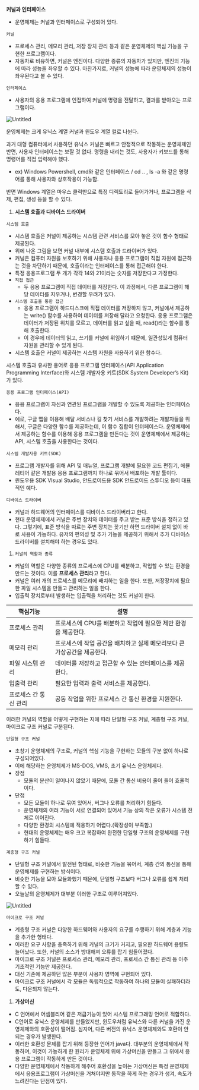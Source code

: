 **커널과 인터페이스**

- 운영체제는 커널과 인터페이스로 구성되어 있다.

`커널`

- 프로세스 관리, 메모리 관리, 저장 장치 관리 등과 같은 운영체제의 핵심 기능을 구현한 프로그램이다.
- 자동차로 비유하면, 커널은 엔진이다. 다양한 종류의 자동차가 있지만, 엔진의 기능에 따라 성능을 좌우할 수 있다. 마찬가지로, 커널의 성능에 따라 운영체제의 성능이 좌우된다고 볼 수 있다.

`인터페이스`

- 사용자의 응용 프로그램에 인접하여 커널에 명령을 전달하고, 결과를 받아오는 프로그램이다.

![Untitled](C:\Users\ganjisriver\Desktop\git_file\Computer-Science\쉽게%20배우는%20운영체제\1장%20운영체제의%20개요\assets\1-3-1%20인터페이스%20구조.png)

운영체제는 크게 유닉스 계열 커널과 윈도우 계열 컬로 나뉜다.

과거 대형 컴퓨터에서 사용하던 유닉스 커널은 빠르고 안정적으로 작동하는 운영체제인 반면, 사용자 인터페이스는 보잘 것 없다. 명령을 내리는 것도, 사용자가 키보드를 통해 명령어를 직접 입력해야 했다.

- ex) Windows Powershell, cmd와 같은 인터페이스 / cd .. , ls -a 와 같은 명령어를 통해 사용자와 상호작용이 가능함.

반면 Windows 계열은 마우스 클릭만으로 특정 디렉토리로 들어가거나, 프로그램을 삭제, 편집, 생성 등을 할 수 있다.

1. **시스템 호출과 디바이스 드라이버**

`시스템 호출`

- 시스템 호출은 커널이 제공하는 시스템 관련 서비스를 모아 놓은 것이 함수 형태로 제공된다.
- 위에 나온 그림을 보면 커널 내부에 시스템 호출과 드라이버가 있다.
- 커널은 컴퓨터 자원을 보호하기 위해 사용자나 응용 프로그램이 직접 자원에 접근하는 것을 차단하기 때문에, 호출이라는 인터페이스를 통해 접근해야 한다.
- 특정 응용프로그램 두 개가 각각 14와 21이라는 숫자를 저장한다고 가정한다.
- `직접 접근`
  - 두 응용 프로그램이 직접 데이터를 저장한다. 이 과정에서, 다른 프로그램이 해당 데이터를 지우거나, 변경할 우려가 있다.
- `시스템 호출을 통한 접근`
  - 응용 프로그램이 하드디스크에 직접 데이터를 저장하지 않고, 커널에서 제공하는 write() 함수를 사용하여 데이터를 저장해 달라고 요청한다. 응용 프로그램은 데이터가 저장된 위치를 모르고, 데이터를 읽고 싶을 때, read()라는 함수를 통해 호출한다.
  - 이 경우에 데이터의 읽고, 쓰기를 커널에 위임하기 떄문에, 일관성있게 컴퓨터 자원을 관리할 수 있게 된다.
- 시스템 호출은 커널이 제공하는 시스템 자원을 사용하기 위한 함수다.

시스템 호출과 유사한 용어로 응용 프로그램 인터페이스(API Application Programming Interface)와 시스템 개발자용 키트(SDK System Developer’s Kit)가 있다.

`응용 프로그램 인터페이스(API)`

- 응용 프로그램이 자신과 연관된 프로그램을 개발할 수 있도록 제공하는 인터페이스다.
- 예로, 구글 맵을 이용해 배달 서비스나 길 찾기 서비스를 개발하려는 개발자들을 위해서, 구글은 다양한 함수를 제공하는데, 이 함수 집합이 인터페이스다. 운영체제에서 제공하는 함수를 이용해 응용 프로그램을 만든다는 것이 운영체제에서 제공하는 API, 시스템 호출을 사용한다는 것이다.

`시스템 개발자용 키트(SDK)`

- 프로그램 개발자를 위해 API 및 매뉴얼, 프로그램 개발에 필요한 코드 편집기, 에뮬레티어 같은 개발용 응용 프로그램까지 하나로 묶어서 배포하는 개발 툴이다.
- 윈도우용 SDK VIsual Studio, 안드로이드용 SDK 안드로이드 스튜디오 등이 대표적인 예다.

`디바이스 드라이버`

- 커널과 하드웨어의 인터페이스를 디바이스 드라이버라고 한다.
- 현대 운영체제에서 커널은 주변 장치와 데이터를 주고 받는 표준 방식을 정하고 있다. 그렇기에, 표준 방식을 따르는 주변 장치는 꽂기만 하면 드라이버 설치 없이 바로 사용이 가능하다. 유저의 편의성 및 추가 기능을 제공하기 위해서 추가 디바이스 드라이버를 설치해야 하는 경우도 있다.
1. `커널의 역할과 종류`
- 커널의 역할은 다양한 종류의 프로세스에 CPU를 배분하고, 작업할 수 있는 환경을 만드는 것이다. 이를 **프로세스 관리**라고 한다.
- 커널은 여러 개의 프로세스를 메모리에 배치하는 일을 한다. 또한, 저장장치에 필요한 파일 시스템을 만들고 관리하는 일을 한다.
- 입출력 장치로부터 발생하는 입출력을 처리하는 것도 커널이 한다.

| 핵심기능         | 설명                                       |
| ------------ | ---------------------------------------- |
| 프로세스 관리      | 프로세스에 CPU를 배분하고 작업에 필요한 제반 환경을 제공한다.     |
| 메모리 관리       | 프로세스에 작업 공간을 배치하고 실제 메모리보다 큰 가상공간을 제공한다. |
| 파일 시스템 관리    | 데이터를 저장하고 접근할 수 있는 인터페이스를 제공한다.          |
| 입출력 관리       | 필요한 입력과 출력 서비스를 제공한다.                    |
| 프로세스 간 통신 관리 | 공동 작업을 위한 프로세스 간 통신 환경을 지원한다.            |

이러한 커널의 역할을 어떻게 구현하는 지에 따라 단일형 구조 커널, 계층형 구조 커널, 마이크로 구조 커널로 구분된다.

`단일형 구조 커널`

- 초창기 운영체제의 구조로, 커널의 핵심 기능을 구현하는 모듈의 구분 없이 하나로 구성되어있다.
- 이에 해당하는 운영체제가 MS-DOS, VMS, 초기 유닉스 운영체제다.
- 장점
  - 모듈의 분산이 일어나지 않았기 때문에, 모듈 간 통신 비용이 줄어 들어 효율적이다.
- 단점
  - 모든 모듈이 하나로 묶여 있어서, 버그나 오류를 처리하기 힘들다.
  - 운영체제의 여러 기능이 서로 연결되어 있어서 기능 상의 작은 오류가 시스템 전체로 이어진다.
  - 다양한 환경의 시스템에 적용하기 어렵다.(확장성이 부족함.)
  - 현대의 운영체제는 매우 크고 복잡하여 완전한 단일형 구조의 운영체제를 구현하기 힘들다.

`계층형 구조 커널`

- 단일형 구조 커널에서 발전된 형태로, 비슷한 기능을 묶어서, 계층 간의 통신을 통해 운영체제를 구현하는 방식이다.
- 비슷한 기능을 모아 모듈화했기 때문에, 단일형 구조보다 버그나 오류를 쉽게 처리할 수 있다.
- 오늘날의 운영체제가 대부분 이러한 구조로 이루어져있다.

![Untitled](C:\Users\ganjisriver\Desktop\git_file\Computer-Science\쉽게%20배우는%20운영체제\1장%20운영체제의%20개요\assets\1-3-2%20계층형%20커널.png)

`마이크로 구조 커널`

- 계층형 구조 커널은 다양한 하드웨어와 사용자의 요구를 수행하기 위해 계층과 기능을 추가한 형태다.
- 이러한 요구 사항을 충족하기 위해 커널의 크기가 커지고, 필요한 하드웨어 용량도 늘어났다. 또한, 커널의 소스가 방대해져 오류를 잡기 힘들어졌다.
- 마이크로 구조 커널은 프로세스 관리, 메모리 관리, 프로세스 간 통신 관리 등 아주 기초적인 기능만 제공한다.
- 대신 기존에 제공하던 많은 부분이 사용자 영역에 구현되어 있다.
- 마이크로 구조 커널에서 각 모듈은 독립적으로 작동하여 하나의 모듈이 실패하더라도, 다운되지 않는다.
1. **가상머신**
- C 언어에서 어셈블리어 같은 저급기능이 있어 시스템 프로그래밍 언어로 적합하다.
- C언어로 유닉스 운영체제를 만들었지만, 윈도우처럼 유닉스와 다른 커널을 가진 운영체제와의 호환성이 떨어짐. 심지어, 다른 버전의 유닉스 운영체제와도 호환이 안되는 경우가 발생한다.
- 이러한 호환성 문제를 잡기 위해 등장한 언어가 java다. 대부분의 운영체제에서 작동하며, 이것이 가능하게 한 원리가 운영체제 위에 가상머신을 만들고 그 위에서 응용 프로그램이 작동하게 만든 것이다.
- 다양한 운영체제에서 작동하게 해주어 호환성을 높이는 가상머신은 특정 운영체제에서 응용프로그램이 가상머신을 거쳐야지만 동작을 하게 하는 경우가 생겨, 속도가 느려진다는 단점이 있다.
